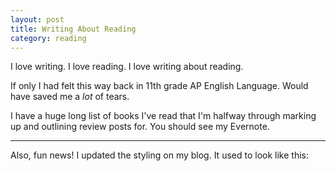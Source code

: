 ```yaml
---
layout: post
title: Writing About Reading
category: reading
---
```


I love writing. I love reading. I love writing about reading.

If only I had felt this way back in 11th grade AP English Language. Would have saved me a *lot* of tears.

I have a huge long list of books I've read that I'm halfway through marking up and outlining review posts for. You should see my Evernote.

---

Also, fun news! I updated the styling on my blog. It used to look like this:


